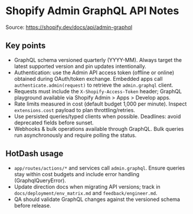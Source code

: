 # Shopify Admin GraphQL API Notes

Source: https://shopify.dev/docs/api/admin-graphql

## Key points
- GraphQL schema versioned quarterly (YYYY-MM). Always target the latest supported version and pin updates intentionally.
- Authentication: use the Admin API access token (offline or online) obtained during OAuth/token exchange. Embedded apps call `authenticate.admin(request)` to retrieve the `admin.graphql` client.
- Requests must include the `X-Shopify-Access-Token` header; GraphQL playground available via Shopify Admin > Apps > Develop apps.
- Rate limits measured in cost (default budget 1,000 per minute). Inspect `extensions.cost` payload to plan throttling/retries.
- Use persisted queries/typed clients when possible. Deadlines: avoid deprecated fields before sunset.
- Webhooks & bulk operations available through GraphQL. Bulk queries run asynchronously and require polling the status.

## HotDash usage
- `app/routes/actions/*` and services call `admin.graphql`. Ensure queries stay within cost budgets and include error handling (GraphqlQueryError).
- Update direction docs when migrating API versions; track in `docs/deployment/env_matrix.md` and `feedback/engineer.md`.
- QA should validate GraphQL changes against the versioned schema before release.
